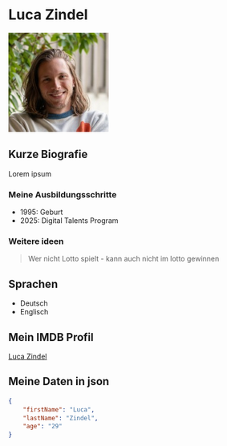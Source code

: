# Luca Zindel

![Luca Zindel](../img/zilu.jpg)

## Kurze Biografie

Lorem ipsum

### Meine Ausbildungsschritte
 - 1995: Geburt
 - 2025: Digital Talents Program

### Weitere ideen
> Wer nicht Lotto spielt -
> kann auch nicht im lotto gewinnen

## Sprachen
 - Deutsch
 - Englisch

## Mein IMDB Profil
[Luca Zindel](https://www.imdb.com/de/name/nm2343104/)

## Meine Daten in json
```json
{
    "firstName": "Luca",
    "lastName": "Zindel",
    "age": "29"
}

